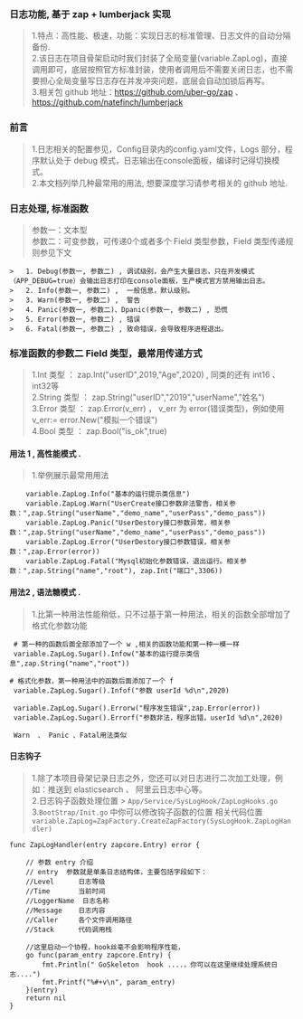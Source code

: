 ###    日志功能, 基于 zap + lumberjack 实现    
> 1.特点：高性能、极速，功能：实现日志的标准管理、日志文件的自动分隔备份.      
> 2.该日志在项目骨架启动时我们封装了全局变量(variable.ZapLog)，直接调用即可，底层按照官方标准封装，使用者调用后不需要关闭日志，也不需要担心全局变量写日志存在并发冲突问题，底层会自动加锁后再写。  
> 3.相关包 github 地址：https://github.com/uber-go/zap 、 https://github.com/natefinch/lumberjack  

    
###  前言  
>   1.日志相关的配置参见，Config目录内的config.yaml文件，Logs 部分，程序默认处于 debug 模式，日志输出在console面板，编译时记得切换模式。    
>   2.本文档列举几种最常用的用法, 想要深度学习请参考相关的 github 地址.  

###  日志处理, 标准函数
>   参数一：文本型   
>   参数二：可变参数，可传递0个或者多个 Field 类型参数，Field 类型传递规则参见下文     
```code 
>   1. Debug(参数一, 参数二) , 调试级别，会产生大量日志，只在开发模式（APP_DEBUG=true）会输出日志打印在console面板，生产模式官方禁用输出日志。 
>   2. Info(参数一, 参数二) ,  一般信息，默认级别。 
>   3. Warn(参数一, 参数二) ,  警告 
>   4. Panic(参数一, 参数二)、Dpanic(参数一, 参数二) , 恐慌 
>   5. Error(参数一, 参数二) , 错误
>   6. Fatal(参数一, 参数二) , 致命错误，会导致程序进程退出。 
```

### 标准函数的参数二 Field 类型，最常用传递方式  
>  1.Int    类型 ： zap.Int("userID",2019,"Age",2020)  , 同类的还有  int16  、 int32等   
>  2.String 类型 ： zap.String("userID","2019","userName","姓名")    
>  3.Error  类型 ： zap.Error(v_err) ， v_err 为 error(错误类型)，例如使用  v_err:= error.New("模拟一个错误")       
>  4.Bool  类型 ： zap.Bool("is_ok",true)    


####    用法 1 , 高性能模式 .      
>   1.举例展示最常用用法  
```code
    variable.ZapLog.Info("基本的运行提示类信息")
    variable.ZapLog.Warn("UserCreate接口参数非法警告，相关参数：",zap.String("userName","demo_name","userPass","demo_pass"))  
    variable.ZapLog.Panic("UserDestory接口参数异常，相关参数：",zap.String("userName","demo_name","userPass","demo_pass")) 
    variable.ZapLog.Error("UserDestory接口参数错误，相关参数：",zap.Error(error))  
    variable.ZapLog.Fatal("Mysql初始化参数错误，退出运行。相关参数：",zap.String("name","root"), zap.Int("端口",3306))  

```     
    
####    用法2 , 语法糖模式  .   
>   1.比第一种用法性能稍低，只不过基于第一种用法，相关的函数全部增加了格式化参数功能    
```code
 # 第一种的函数后面全部添加了一个 w ,相关的函数功能和第一种一模一样  
 variable.ZapLog.Sugar().Infow("基本的运行提示类信息",zap.String("name","root"))

# 格式化参数，第一种用法中的函数后面添加了一个 f 
 variable.ZapLog.Sugar().Infof("参数 userId %d\n",2020)

 variable.ZapLog.Sugar().Errorw("程序发生错误",zap.Error(error))
 variable.ZapLog.Sugar().Errorf("参数非法，程序出错，userId %d\n",2020)

 Warn  、 Panic 、Fatal用法类似

```     

####   日志钩子  
>   1.除了本项目骨架记录日志之外，您还可以对日志进行二次加工处理，例如：推送到 elasticsearch 、 阿里云日志中心等。    
>   2.日志钩子函数处理位置 > `App/Service/SysLogHook/ZapLogHooks.go`    
>   3.`BootStrap/Init.go` 中你可以修改钩子函数的位置
>   相关代码位置 ` variable.ZapLog=ZapFactory.CreateZapFactory(SysLogHook.ZapLogHandler)`  
```code 
func ZapLogHandler(entry zapcore.Entry) error {

	// 参数 entry 介绍
	// entry  参数就是单条日志结构体，主要包括字段如下：
	//Level      日志等级
	//Time       当前时间
	//LoggerName  日志名称
	//Message    日志内容
	//Caller     各个文件调用路径
	//Stack      代码调用栈

	//这里启动一个协程，hook丝毫不会影响程序性能，
	go func(param_entry zapcore.Entry) {
		fmt.Println(" GoSkeleton  hook ....，你可以在这里继续处理系统日志....")
		fmt.Printf("%#+v\n", param_entry)
	}(entry)
	return nil
}

```